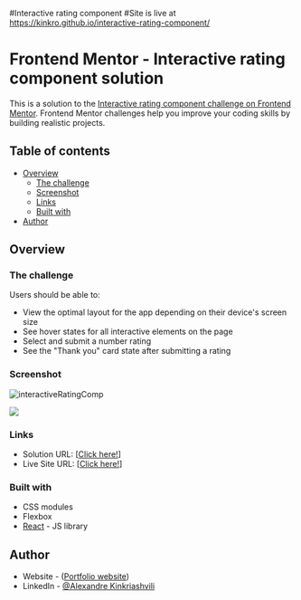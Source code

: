 #Interactive rating component
#Site is live at https://kinkro.github.io/interactive-rating-component/

# Frontend Mentor - Interactive rating component solution

This is a solution to the [Interactive rating component challenge on Frontend Mentor](https://www.frontendmentor.io/challenges/interactive-rating-component-koxpeBUmI). Frontend Mentor challenges help you improve your coding skills by building realistic projects. 

## Table of contents

- [Overview](#overview)
  - [The challenge](#the-challenge)
  - [Screenshot](#screenshot)
  - [Links](#links)
  - [Built with](#built-with)
- [Author](#author)


## Overview

### The challenge

Users should be able to:

- View the optimal layout for the app depending on their device's screen size
- See hover states for all interactive elements on the page
- Select and submit a number rating
- See the "Thank you" card state after submitting a rating

### Screenshot
![interactiveRatingComp](https://user-images.githubusercontent.com/85110325/214499911-5793df04-1aab-48c4-b52a-e0938a1ba345.jpg)

![](./[screenshot.jpg](https://user-images.githubusercontent.com/85110325/214498478-bc58c10a-920e-43a5-956c-ab7ef88b9c45.jpg))



### Links

- Solution URL: [[Click here!](https://github.com/Kinkro/interactive-rating-component)]
- Live Site URL: [[Click here!](https://kinkro.github.io/interactive-rating-component/)]


### Built with

- CSS modules
- Flexbox
- [React](https://reactjs.org/) - JS library


## Author

- Website - ([Portfolio website](https://kinkro.github.io/Portfolio/))
- LinkedIn - [@Alexandre Kinkriashvili](https://www.linkedin.com/in/alexkinkriashvili/)



